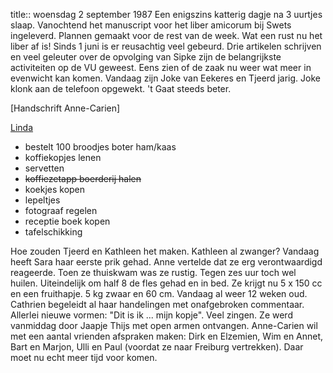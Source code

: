 title:: woensdag 2 september 1987
Een enigszins katterig dagje na 3 uurtjes slaap. Vanochtend het manuscript voor het liber amicorum bij Swets ingeleverd. Plannen gemaakt voor de rest van de week. Wat een rust nu het liber af is! Sinds 1 juni is er reusachtig veel gebeurd. Drie artikelen schrijven en veel geleuter over de opvolging van Sipke zijn de belangrijkste activiteiten op de VU geweest. Eens zien of de zaak nu weer wat meer in evenwicht kan komen. 
Vandaag zijn Joke van Eekeres en Tjeerd jarig. Joke klonk aan de telefoon opgewekt. 't Gaat steeds beter.  

[Handschrift Anne-Carien]

<u>Linda</u>

* bestelt 100 broodjes
      boter ham/kaas
* koffiekopjes lenen 
* servetten
* ~~koffiezetapp boerderij halen~~
* koekjes kopen
* lepeltjes
* fotograaf regelen
* receptie boek kopen
* tafelschikking

Hoe zouden Tjeerd en Kathleen het maken. Kathleen al zwanger? Vandaag heeft Sara haar eerste prik gehad. Anne vertelde dat ze erg verontwaardigd reageerde. Toen ze thuiskwam was ze rustig. Tegen zes uur toch wel huilen. Uiteindelijk om half 8 de fles gehad en in bed. Ze krijgt nu 5 x 150 cc en een fruithapje. 5 kg zwaar en 60 cm. Vandaag al weer 12 weken oud. Cathrien begeleidt al haar handelingen met onafgebroken commentaar. Allerlei nieuwe vormen: "Dit is ik ... mijn kopje". Veel zingen. Ze werd vanmiddag door Jaapje Thijs met open armen ontvangen. Anne-Carien wil met een aantal vrienden afspraken maken: Dirk en Elzemien, Wim en Annet, Bart en Marjon, Ulli en Paul (voordat ze naar Freiburg vertrekken). Daar moet nu echt meer tijd voor komen.
